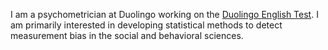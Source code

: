 I am a psychometrician at Duolingo working on the [Duolingo English Test](https://englishtest.duolingo.com/home). I am primarily interested in developing statistical methods to detect measurement bias in the social and behavioral sciences.
